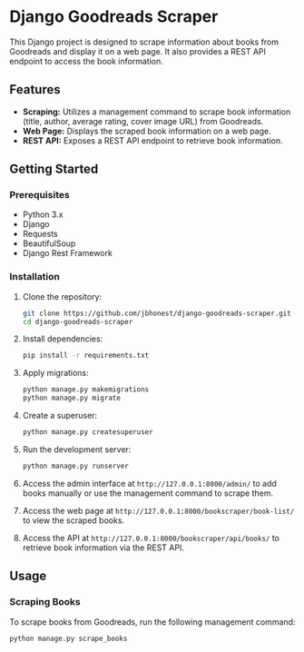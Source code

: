 # Django Goodreads Scraper

This Django project is designed to scrape information about books from Goodreads and display it on a web page. It also provides a REST API endpoint to access the book information.

## Features

- **Scraping:** Utilizes a management command to scrape book information (title, author, average rating, cover image URL) from Goodreads.
- **Web Page:** Displays the scraped book information on a web page.
- **REST API:** Exposes a REST API endpoint to retrieve book information.

## Getting Started

### Prerequisites

- Python 3.x
- Django
- Requests
- BeautifulSoup
- Django Rest Framework

### Installation

1. Clone the repository:

    ```bash
    git clone https://github.com/jbhonest/django-goodreads-scraper.git
    cd django-goodreads-scraper
    ```

2. Install dependencies:

    ```bash
    pip install -r requirements.txt
    ```

3. Apply migrations:

    ```bash
    python manage.py makemigrations
    python manage.py migrate
    ```

4. Create a superuser:

    ```bash
    python manage.py createsuperuser
    ```

5. Run the development server:

    ```bash
    python manage.py runserver
    ```

6. Access the admin interface at `http://127.0.0.1:8000/admin/` to add books manually or use the management command to scrape them.

7. Access the web page at `http://127.0.0.1:8000/bookscraper/book-list/` to view the scraped books.

8. Access the API at `http://127.0.0.1:8000/bookscraper/api/books/` to retrieve book information via the REST API.

## Usage

### Scraping Books

To scrape books from Goodreads, run the following management command:

```bash
python manage.py scrape_books
